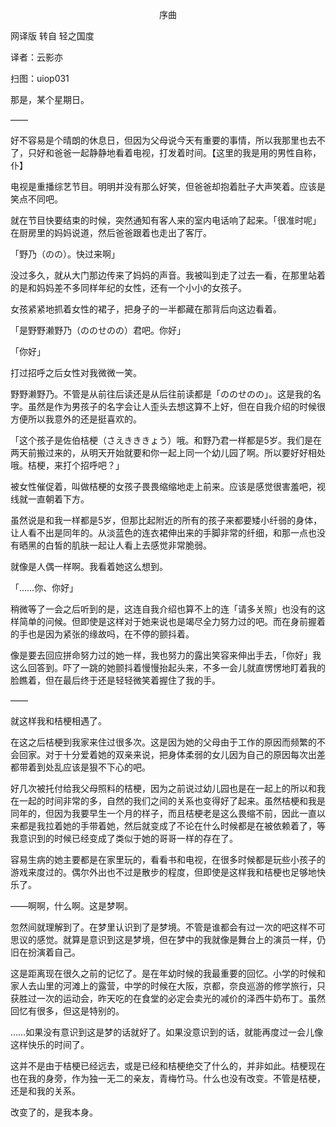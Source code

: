 <p align="center">序曲</p>

网译版 转自 轻之国度

译者：云影亦

扫图：uiop031

那是，某个星期日。

——

好不容易是个晴朗的休息日，但因为父母说今天有重要的事情，所以我那里也去不了，只好和爸爸一起静静地看着电视，打发着时间。【这里的我是用的男性自称，仆】

电视是重播综艺节目。明明并没有那么好笑，但爸爸却抱着肚子大声笑着。应该是笑点不同吧。

就在节目快要结束的时候，突然通知有客人来的室内电话响了起来。「很准时呢」在厨房里的妈妈说道，然后爸爸跟着也走出了客厅。

「野乃（のの）。快过来啊」

没过多久，就从大门那边传来了妈妈的声音。我被叫到走了过去一看，在那里站着的是和妈妈差不多同样年纪的女性，还有一个小小的女孩子。

女孩紧紧地抓着女性的裙子，把身子的一半都藏在那背后向这边看着。

「是野野濑野乃（ののせのの）君吧。你好」

「你好」

打过招呼之后女性对我微微一笑。

野野濑野乃。不管是从前往后读还是从后往前读都是「ののせのの」。这是我的名字。虽然是作为男孩子的名字会让人歪头去想这算不上好，但在自我介绍的时候很方便所以我意外的还是挺喜欢的。

「这个孩子是佐伯桔梗（さえきききょう）哦。和野乃君一样都是5岁。我们是在两天前搬过来的，从明天开始就要和你一起上同一个幼儿园了啊。所以要好好相处哦。桔梗，来打个招呼吧？」

被女性催促着，叫做桔梗的女孩子畏畏缩缩地走上前来。应该是感觉很害羞吧，视线就一直朝着下方。

虽然说是和我一样都是5岁，但那比起附近的所有的孩子来都要矮小纤弱的身体，让人看不出是同年的。从淡蓝色的连衣裙伸出来的手脚非常的纤细，和那一点也没有晒黑的白皙的肌肤一起让人看上去感觉非常脆弱。

就像是人偶一样啊。我看着她这么想到。

「……你、你好」

稍微等了一会之后听到的是，这连自我介绍也算不上的连「请多关照」也没有的这样简单的问候。但即使是这样对于她来说也是竭尽全力努力过的吧。而在身前握着的手也是因为紧张的缘故吗，在不停的颤抖着。

像是要去回应拼命努力过的她一样，我也努力的露出笑容来伸出手去，「你好」我这么回答到。吓了一跳的她颤抖着慢慢抬起头来，不多一会儿就直愣愣地盯着我的脸瞧着，但在最后终于还是轻轻微笑着握住了我的手。

——

就这样我和桔梗相遇了。

在这之后桔梗到我家来住过很多次。这是因为她的父母由于工作的原因而频繁的不会回家。对于十分爱着她的双亲来说，把身体柔弱的女儿因为自己的原因每次出差都带着到处乱应该是狠不下心的吧。

好几次被托付给我父母照料的桔梗，因为之前说过幼儿园也是在一起上的所以和我在一起的时间非常的多，自然的我们之间的关系也变得好了起来。虽然桔梗和我是同年的，但因为我要早生一个月的样子，而且桔梗老是这么畏缩不前，因此一直以来都是我拉着她的手带着她，然后就变成了不论在什么时候都是在被依赖着了，等我意识到的时候已经变成了类似于她的哥哥一样的存在了。

容易生病的她主要都是在家里玩的，看看书和电视，在很多时候都是玩些小孩子的游戏来度过的。偶尔外出也不过是散步的程度，但即使是这样我和桔梗也足够地快乐了。

——啊啊，什么啊。这是梦啊。

忽然间就理解到了。在梦里认识到了是梦境。不管是谁都会有过一次的吧这样不可思议的感觉。就算是意识到这是梦境，但在梦中的我就像是舞台上的演员一样，仍旧在扮演着自己。

这是距离现在很久之前的记忆了。是在年幼时候的我最重要的回忆。小学的时候和家人去山里的河滩上的露营，中学的时候在大阪，京都，奈良巡游的修学旅行，只获胜过一次的运动会，昨天吃的在食堂的必定会卖光的减价的泽西牛奶布丁。虽然回忆有很多，但这是特别的。

……如果没有意识到这是梦的话就好了。如果没意识到的话，就能再度过一会儿像这样快乐的时间了。

这并不是由于桔梗已经远去，或是已经和桔梗绝交了什么的，并非如此。桔梗现在也在我的身旁，作为独一无二的亲友，青梅竹马。什么也没有改变。不管是桔梗，还是和我的关系。

改变了的，是我本身。

